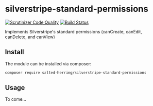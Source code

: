 # silverstripe-standard-permissions
[![Scrutinizer Code Quality](https://scrutinizer-ci.com/g/salted-herring/silverstripe-standard-permissions/badges/quality-score.png?b=master)](https://scrutinizer-ci.com/g/salted-herring/silverstripe-standard-permissions/?branch=master) [![Build Status](https://scrutinizer-ci.com/g/salted-herring/silverstripe-standard-permissions/badges/build.png?b=master)](https://scrutinizer-ci.com/g/salted-herring/silverstripe-standard-permissions/build-status/master)

Implements Silverstripe's standard permissions (canCreate, canEdit, canDelete, and canView)

## Install

The module can be installed via composer:
```bash
composer require salted-herring/silverstripe-standard-permissions
```
## Usage
To come...
